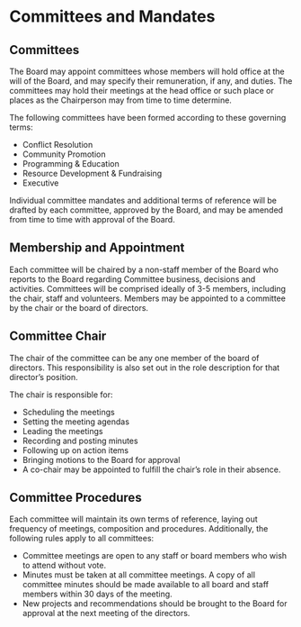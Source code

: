 # Committees and Mandates

## Committees

The Board may appoint committees whose members will hold office at the will of the Board, and may specify their remuneration, if any, and duties. The committees may hold their meetings at the head office or such place or places as the Chairperson may from time to time determine.

The following committees have been formed according to these governing terms:

* Conflict Resolution
* Community Promotion
* Programming & Education
* Resource Development & Fundraising
* Executive

Individual committee mandates and additional terms of reference will be drafted by each committee, approved by the Board, and may be amended from time to time with approval of the Board.

## Membership and Appointment

Each committee will be chaired by a non-staff member of the Board who reports to the Board regarding Committee business, decisions and activities. Committees will be comprised ideally of 3-5 members, including the chair, staff and volunteers. Members may be appointed to a committee by the chair or the board of directors.

## Committee Chair

The chair of the committee can be any one member of the board of directors. This responsibility is also set out in the role description for that director’s position.

The chair is responsible for:

* Scheduling the meetings
* Setting the meeting agendas
* Leading the meetings
* Recording and posting minutes
* Following up on action items
* Bringing motions to the Board for approval
* A co-chair may be appointed to fulfill the chair’s role in their absence.

## Committee Procedures

Each committee will maintain its own terms of reference, laying out frequency of meetings, composition and procedures. Additionally, the following rules apply to all committees:

* Committee meetings are open to any staff or board members who wish to attend without vote.
* Minutes must be taken at all committee meetings. A copy of all committee minutes should be made available to all board and staff members within 30 days of the meeting.
* New projects and recommendations should be brought to the Board for approval at the next meeting of the directors.